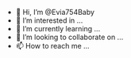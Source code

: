 - 👋 Hi, I’m @Evia754Baby
- 👀 I’m interested in ...
- 🌱 I’m currently learning ...
- 💞️ I’m looking to collaborate on ...
- 📫 How to reach me ...

<!---
Evia754Baby/Evia754Baby is a ✨ special ✨ repository because its `README.md` (this file) appears on your GitHub profile.
You can click the Preview link to take a look at your changes.
--->
